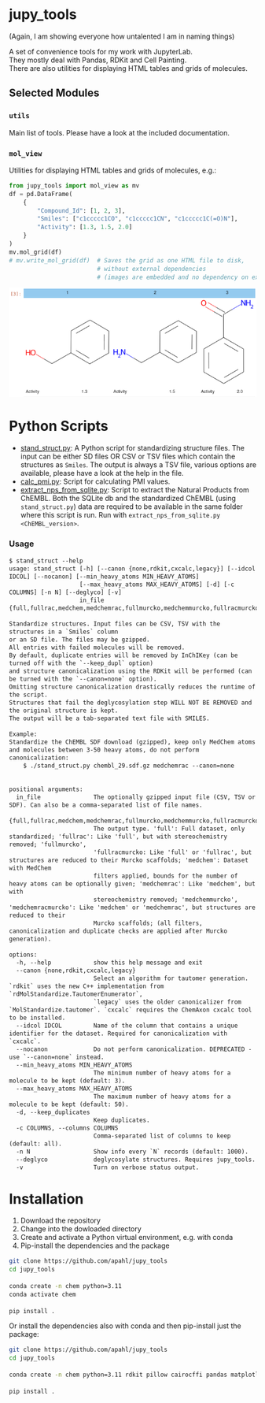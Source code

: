# jupy_tools

(Again, I am showing everyone how untalented I am in naming things)

A set of convenience tools for my work with JupyterLab.  
They mostly deal with Pandas, RDKit and Cell Painting.  
There are also utilities for displaying HTML tables and grids of molecules.

## Selected Modules
### `utils`
Main list of tools. Please have a look at the included documentation.

### `mol_view`
Utilities for displaying HTML tables and grids of molecules, e.g.:

```Python
from jupy_tools import mol_view as mv
df = pd.DataFrame(
    {
        "Compound_Id": [1, 2, 3],
        "Smiles": ["c1ccccc1CO", "c1ccccc1CN", "c1ccccc1C(=O)N"],
        "Activity": [1.3, 1.5, 2.0]
    }
)
mv.mol_grid(df)
# mv.write_mol_grid(df)  # Saves the grid as one HTML file to disk, 
                         # without external dependencies
                         # (images are embedded and no dependency on external Javascript)
```

![molview](res/mv.png)


# Python Scripts
* [stand_struct.py](python_scripts/stand_struct.py): A Python script for standardizing structure files. The input can be either SD files OR CSV or TSV files which contain the structures as `Smiles`. 
The output is always a TSV file, various options are available, please have a look at the help in the file.
* [calc_pmi.py](python_scripts/calc_pmi.py): Script for calculating PMI values.
* [extract_nps_from_sqlite.py](python_scripts/extract_nps_from_sqlite.py): Script to extract the Natural Products from ChEMBL. Both the SQLite db and the standardized ChEMBL (using `stand_struct.py`) data are required to be available in the same folder where this script is run. Run with `extract_nps_from_sqlite.py <ChEMBL_version>`.

### Usage

```
$ stand_struct --help
usage: stand_struct [-h] [--canon {none,rdkit,cxcalc,legacy}] [--idcol IDCOL] [--nocanon] [--min_heavy_atoms MIN_HEAVY_ATOMS]
                    [--max_heavy_atoms MAX_HEAVY_ATOMS] [-d] [-c COLUMNS] [-n N] [--deglyco] [-v]
                    in_file {full,fullrac,medchem,medchemrac,fullmurcko,medchemmurcko,fullracmurcko,medchemracmurcko}

Standardize structures. Input files can be CSV, TSV with the structures in a `Smiles` column
or an SD file. The files may be gzipped.
All entries with failed molecules will be removed.
By default, duplicate entries will be removed by InChIKey (can be turned off with the `--keep_dupl` option)
and structure canonicalization using the RDKit will be performed (can be turned with the `--canon=none` option).
Omitting structure canonicalization drastically reduces the runtime of the script.
Structures that fail the deglycosylation step WILL NOT BE REMOVED and the original structure is kept.
The output will be a tab-separated text file with SMILES.

Example:
Standardize the ChEMBL SDF download (gzipped), keep only MedChem atoms
and molecules between 3-50 heavy atoms, do not perform canonicalization:
    $ ./stand_struct.py chembl_29.sdf.gz medchemrac --canon=none
            

positional arguments:
  in_file               The optionally gzipped input file (CSV, TSV or SDF). Can also be a comma-separated list of file names.
  {full,fullrac,medchem,medchemrac,fullmurcko,medchemmurcko,fullracmurcko,medchemracmurcko}
                        The output type. 'full': Full dataset, only standardized; 'fullrac': Like 'full', but with stereochemistry removed; 'fullmurcko',
                        'fullracmurcko: Like 'full' or 'fullrac', but structures are reduced to their Murcko scaffolds; 'medchem': Dataset with MedChem
                        filters applied, bounds for the number of heavy atoms can be optionally given; 'medchemrac': Like 'medchem', but with
                        stereochemistry removed; 'medchemmurcko', 'medchemracmurcko': Like 'medchem' or 'medchemrac', but structures are reduced to their
                        Murcko scaffolds; (all filters, canonicalization and duplicate checks are applied after Murcko generation).

options:
  -h, --help            show this help message and exit
  --canon {none,rdkit,cxcalc,legacy}
                        Select an algorithm for tautomer generation. `rdkit` uses the new C++ implementation from `rdMolStandardize.TautomerEnumerator`,
                        `legacy` uses the older canonicalizer from `MolStandardize.tautomer`. `cxcalc` requires the ChemAxon cxcalc tool to be installed.
  --idcol IDCOL         Name of the column that contains a unique identifier for the dataset. Required for canonicalization with `cxcalc`.
  --nocanon             Do not perform canonicalization. DEPRECATED - use `--canon=none` instead.
  --min_heavy_atoms MIN_HEAVY_ATOMS
                        The minimum number of heavy atoms for a molecule to be kept (default: 3).
  --max_heavy_atoms MAX_HEAVY_ATOMS
                        The maximum number of heavy atoms for a molecule to be kept (default: 50).
  -d, --keep_duplicates
                        Keep duplicates.
  -c COLUMNS, --columns COLUMNS
                        Comma-separated list of columns to keep (default: all).
  -n N                  Show info every `N` records (default: 1000).
  --deglyco             deglycosylate structures. Requires jupy_tools.
  -v                    Turn on verbose status output.
  ```


# Installation

1. Download the repository
1. Change into the dowloaded directory
1. Create and activate a Python virtual environment, e.g. with conda
1. Pip-install the dependencies and the package

```Bash
git clone https://github.com/apahl/jupy_tools
cd jupy_tools

conda create -n chem python=3.11
conda activate chem

pip install .
```

Or install the dependencies also with conda and then pip-install just the package:

```Bash
git clone https://github.com/apahl/jupy_tools
cd jupy_tools

conda create -n chem python=3.11 rdkit pillow cairocffi pandas matplotlib seaborn networkx python-graphviz scikit-learn scipy

pip install . 
```